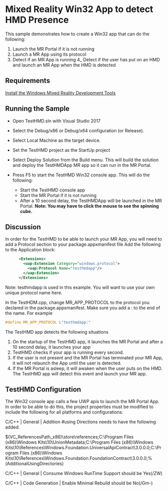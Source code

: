 # Mixed Reality Win32 App to detect HMD Presence
This sample demonstrates how to create a Win32 app that can do the following:

1) Launch the MR Portal if it is not running
2) Launch a MR App using its protocol
3) Detect if an MR App is running
4_ Detect if the user has put on an HMD and launch an MR App when the HMD is detected

## Requirements

[Install the Windows Mixed Reality Development Tools](https://developer.microsoft.com/en-us/windows/mixed-reality/install_the_tools)

## Running the Sample

* Open TestHMD.sln with Visual Studio 2017

* Select the Debug/x86 or Debug/x64 configuration (or Release). 

* Select Local Machine as the target device.

* Set the TestHMD project as the StartUp project

* Select Deploy Solution from the Build menu. This will build the solution and deploy the TestHMDApp MR app so it can run in the MR Portal.

* Press F5 to start the TestHMD Win32 console app. This will do the following:

  * Start the TestHMD console app
  * Start the MR Portal if it is not running
  * After a 10 second delay, the TestHMDApp will be launched in the MR Portal. **Note: You may have to click the mouse to see the spinning cube.**


## Discussion

In order for the TestHMD to be able to launch your MR App, you will need to add a Protocol section to your package.appxmanifest file
Add the following to the Application block:

```xml
      <Extensions>
        <uap:Extension Category="windows.protocol">
          <uap:Protocol Name="testhmdapp"/>
        </uap:Extension>
      </Extensions>
```

Note: testhmdapp is used in this example. You will want to use your own unique protocol name here.

In the TestHDM.cpp, change MR_APP_PROTOCOL to the protocol you declared in the package.appxmanifest. Make sure you add a : to the end of the name. For example

```cpp
#define MR_APP_PROTOCOL L"testhmdapp:"
```

The TestHMD app detects the following situations

1. On the startup of the TestHMD app, it launches the MR Portal and after a 10 second delay, it launches your app
1. TestHMD checks if your app is running every second.
1. If the user is not present and the MR Portal has terminated your MR App, it will not relaunch the App until the user is detected.
1. If the MR Portal is asleep, it will awaken when the user puts on the HMD. The TestHMD app will detect this event and launch your MR app.

## TestHMD Configuration

The Win32 console app calls a few UWP apis to launch the MR Portal App. In order to be able to do this, the project properties must be modified to include the following for all platforms and configurations:

C/C++ | General | Addition #using Directions needs to have the following added:

$(VC_ReferencesPath_x86)\store\references;C:\Program Files (x86)\Windows Kits\10\UnionMetadata;C:\Program Files (x86)\Windows Kits\10\References\Windows.Foundation.UniversalApiContract\3.0.0.0;C:\Program Files (x86)\Windows Kits\10\References\Windows.Foundation.FoundationContract\3.0.0.0;%(AdditionalUsingDirectories)

C/C++ | General | Consume Windows RunTime Support should be Yes(/ZW)

C/C++ | Code Generation | Enable Minimal Rebuild should be No(/Gm-) 


